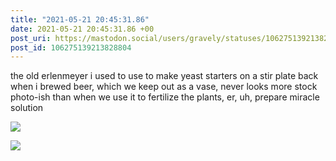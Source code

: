 ```yaml
---
title: "2021-05-21 20:45:31.86"
date: 2021-05-21 20:45:31.86 +00
post_uri: https://mastodon.social/users/gravely/statuses/106275139213828804
post_id: 106275139213828804
---
```

the old erlenmeyer i used to use to make yeast starters on a stir plate back when i brewed beer, which we keep out as a vase, never looks more stock photo-ish than when we use it to fertilize the plants, er, uh, prepare miracle solution


![](/images/106275138968849501.jpg)

![](/images/106275139098353045.jpg)

